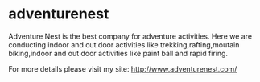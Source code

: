 # adventurenest
Adventure Nest is the best company for adventure activities. Here we are conducting indoor and out door activities like trekking,rafting,moutain biking,indoor and out door activities like paint ball and rapid firing.

For  more  details please visit my site:
http://www.adventurenest.com/
